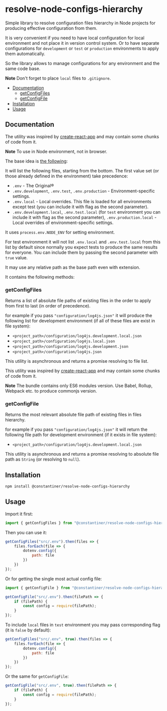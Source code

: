 # resolve-node-configs-hierarchy<!-- omit in toc -->

Simple library to resolve configuration files hierarchy in Node projects for producing effective configuration from them.

It is very convenient if you need to have local configuration for local environment and not place it in version control system. Or to have separate configurations for `development` or `test` or `production` environments to apply them automatically.

So the library allows to manage configurations for any environment and the same code base.

**Note** Don't forget to place `local` files to `.gitignore`.

- [Documentation](#documentation)
	- [getConfigFiles](#getconfigfiles)
	- [getConfigFile](#getconfigfile)
- [Installation](#installation)
- [Usage](#usage)

## Documentation

The utility was inspired by [create-react-app](https://github.com/facebook/create-react-app) and may contain some chunks of code from it.

**Note** To use in Node environment, not in browser.

The base idea is [the following](https://github.com/bkeepers/dotenv#what-other-env-files-can-i-use):

It will list the following files, starting from the bottom. The first value set (or those already defined in the environment) take precedence:

* `.env` - The Original®
* `.env.development`, `.env.test`, `.env.production` - Environment-specific settings.
* `.env.local` - Local overrides. This file is loaded for all environments except test (you can include it with flag as the second parameter).
* `.env.development.local`, `.env.test.local` (for `test` environment you can include it with flag as the second parameter), `.env.production.local` - Local overrides of environment-specific settings.

It uses `process.env.NODE_ENV` for setting environment.

For test environment it will not list `.env.local` and `.env.test.local` from this list by default since normally you expect tests to produce the same results for everyone. You can include them by passing the second parameter with `true` value.

It may use any relative path as the base path even with extension.

It contains the following methods:

### getConfigFiles

Returns a list of absolute file paths of existing files in the order to apply from first to last (in order of precedence).

for example if you pass `"configuration/log4js.json"` it will produce the following list for development environment (if all of these files are exist in file system):

* `<project_path>/configuration/log4js.development.local.json`
* `<project_path>/configuration/log4js.local.json`
* `<project_path>/configuration/log4js.development.json`
* `<project_path>/configuration/log4js.json`

This utility is asynchronous and returns a promise resolving to file list.

This utility was inspired by [create-react-app](https://github.com/facebook/create-react-app) and may contain some chunks of code from it.

**Note** The bundle contains only ES6 modules version. Use Babel, Rollup, Webpack etc. to produce commonjs version.

### getConfigFile

Returns the most relevant absolute file path of existing files in files hierarchy.

for example if you pass `"configuration/log4js.json"` it will return the following file path for development environment (if it exists in file system):

* `<project_path>/configuration/log4js.development.local.json`

This utility is asynchronous and returns a promise resolving to absolute file path as `String` (or resolving to `null`).

## Installation

```bash
npm install @constantiner/resolve-node-configs-hierarchy
```

## Usage

Import it first:

```JavaScript
import { getConfigFiles } from "@constantiner/resolve-node-configs-hierarchy";
```

Then you can use it:

```JavaScript
getConfigFiles("src/.env").then(files => {
	files.forEach(file => {
		dotenv.config({
			path: file
		})
	})
});
```

Or for getting the single most actual config file:

```JavaScript
import { getConfigFile } from "@constantiner/resolve-node-configs-hierarchy";

getConfigFile("src/.env").then(filePath => {
	if (filePath) {
		const config = require(filePath);
	}
});

```



To include `local` files in `test` environment you may pass corresponding flag (it is `false` by default):

```JavaScript
getConfigFiles("src/.env", true).then(files => {
	files.forEach(file => {
		dotenv.config({
			path: file
		})
	})
});
```

Or the same for `getConfigFile`:

```JavaScript
getConfigFile("src/.env", true).then(filePath => {
	if (filePath) {
		const config = require(filePath);
	}
});
```
